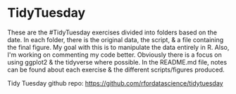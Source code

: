 # TidyTuesday

These are the #TidyTuesday exercises divided into folders based on the date. In each folder, there is the original data, the script, & a file containing the final figure. My goal with this is to manipulate the data entirely in R. Also, I'm working on commenting my code better. Obviously there is a focus on using ggplot2 & the tidyverse where possible. In the README.md file, notes can be found about each exercise & the different scripts/figures produced. 

Tidy Tuesday github repo: https://github.com/rfordatascience/tidytuesday
